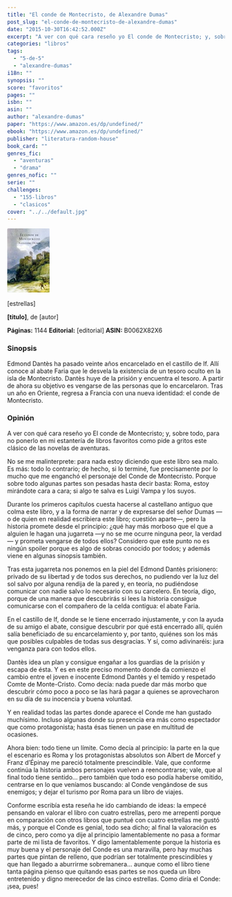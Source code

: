 ```yaml
---
title: "El conde de Montecristo, de Alexandre Dumas"
post_slug: "el-conde-de-montecristo-de-alexandre-dumas"
date: "2015-10-30T16:42:52.000Z"
excerpt: "A ver con qué cara reseño yo El conde de Montecristo; y, sobre todo, para no ponerlo en mi estantería de libros favoritos como pide a gritos este clásico de las novelas de aventuras. ¡Ahí va!"
categories: "libros"
tags: 
  - "5-de-5"
  - "alexandre-dumas"
i18n: ""
synopsis: ""
score: "favoritos"
pages: ""
isbn: ""
asin: ""
author: "alexandre-dumas"
paper: "https://www.amazon.es/dp/undefined/"
ebook: "https://www.amazon.es/dp/undefined/"
publisher: "literatura-random-house"
book_card: ""
genres_fic: 
  - "aventuras"
  - "drama"
genres_nofic: ""
serie: ""
challenges: 
  - "155-libros"
  - "clasicos"
cover: "../../default.jpg"
---
```


![[titulo-foto]](images/conde-montecristo-p.jpg)

\[estrellas\]

**\[titulo\]**, de \[autor\]

**Páginas:** 1144 **Editorial:** \[editorial\] **ASIN:** B0062X82X6

### Sinopsis

Edmond Dantès ha pasado veinte años encarcelado en el castillo de If. Allí conoce al abate Faria que le desvela la existencia de un tesoro oculto en la isla de Montecristo. Dantès huye de la prisión y encuentra el tesoro. A partir de ahora su objetivo es vengarse de las personas que lo encarcelaron. Tras un año en Oriente, regresa a Francia con una nueva identidad: el conde de Montecristo.

### Opinión

A ver con qué cara reseño yo El conde de Montecristo; y, sobre todo, para no ponerlo en mi estantería de libros favoritos como pide a gritos este clásico de las novelas de aventuras.

No se me malinterprete: para nada estoy diciendo que este libro sea malo. Es más: todo lo contrario; de hecho, si lo terminé, fue precisamente por lo mucho que me enganchó el personaje del Conde de Montecristo. Porque sobre todo algunas partes son pesadas hasta decir basta: Roma, estoy mirándote cara a cara; si algo te salva es Luigi Vampa y los suyos.

Durante los primeros capítulos cuesta hacerse al castellano antiguo que colma este libro, y a la forma de narrar y de expresarse del señor Dumas —o de quien en realidad escribiera este libro; cuestión aparte—, pero la historia promete desde el principio: ¿qué hay más morboso que el que a alguien le hagan una jugarreta —y no se me ocurre ninguna peor, la verdad— y prometa vengarse de todos ellos? Considero que este punto no es ningún spoiler porque es algo de sobras conocido por todos; y además viene en algunas sinopsis también.

Tras esta jugarreta nos ponemos en la piel del Edmond Dantès prisionero: privado de su libertad y de todos sus derechos, no pudiendo ver la luz del sol salvo por alguna rendija de la pared y, en teoría, no pudiéndose comunicar con nadie salvo lo necesario con su carcelero. En teoría, digo, porque de una manera que descubrirás si lees la historia consigue comunicarse con el compañero de la celda contigua: el abate Faria.

En el castillo de If, donde se le tiene encerrado injustamente, y con la ayuda de su amigo el abate, consigue descubrir por qué está encerrado allí, quién salía beneficiado de su encarcelamiento y, por tanto, quiénes son los más que posibles culpables de todas sus desgracias. Y sí, como adivinaréis: jura venganza para con todos ellos.

Dantès idea un plan y consigue engañar a los guardias de la prisión y escapa de ésta. Y es en este preciso momento donde da comienzo el cambio entre el joven e inocente Edmond Dantès y el temido y respetado Comte de Monte-Cristo. Como decía: nada puede dar más morbo que descubrir cómo poco a poco se las hará pagar a quienes se aprovecharon en su día de su inocencia y buena voluntad.

Y en realidad todas las partes donde aparece el Conde me han gustado muchísimo. Incluso algunas donde su presencia era más como espectador que como protagonista; hasta ésas tienen un pase en multitud de ocasiones.

Ahora bien: todo tiene un límite. Como decía al principio: la parte en la que el escenario es Roma y los protagonistas absolutos son Albert de Morcef y Franz d’Épinay me pareció totalmente prescindible. Vale, que conforme continúa la historia ambos personajes vuelven a reencontrarse; vale, que al final todo tiene sentido… pero también que todo eso podía haberse omitido, centrarse en lo que veníamos buscando: al Conde vengándose de sus enemigos; y dejar el turismo por Roma para un libro de viajes.

Conforme escribía esta reseña he ido cambiando de ideas: la empecé pensando en valorar el libro con cuatro estrellas, pero me arrepentí porque en comparación con otros libros que puntué con cuatro estrellas me gustó más, y porque el Conde es genial, todo sea dicho; al final la valoración es de cinco, pero como ya dije al principio lamentablemente no pasa a formar parte de mi lista de favoritos. Y digo lamentablemente porque la historia es muy buena y el personaje del Conde es una maravilla, pero hay muchas partes que pintan de relleno, que podrían ser totalmente prescindibles y que han llegado a aburrirme sobremanera… aunque como el libro tiene tanta página pienso que quitando esas partes se nos queda un libro entretenido y digno merecedor de las cinco estrellas. Como diría el Conde: ¡sea, pues!
